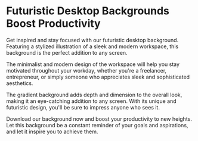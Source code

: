 <!--font:Poppins-->

# Futuristic Desktop Backgrounds Boost Productivity

Get inspired and stay focused with our futuristic desktop background. Featuring a stylized illustration of a sleek and modern workspace, this background is the perfect addition to any screen.

The minimalist and modern design of the workspace will help you stay motivated throughout your workday, whether you're a freelancer, entrepreneur, or simply someone who appreciates sleek and sophisticated aesthetics.

The gradient background adds depth and dimension to the overall look, making it an eye-catching addition to any screen. With its unique and futuristic design, you'll be sure to impress anyone who sees it.

Download our background now and boost your productivity to new heights. Let this background be a constant reminder of your goals and aspirations, and let it inspire you to achieve them.

<!--

Write me markdown content of website with wallpaper:

"A wallpaper featuring a stylized illustration of a futuristic workspace, with a minimalist and modern design, set against a gradient background."

The header of the page should not be copy of the text but rather a real content of the website which is using this wallpaper.


---


# Futuristic Workspace Wallpaper

Enhance your desktop background with our stunning wallpaper featuring a stylized illustration of a futuristic workspace. The minimalist and modern design is perfect for those who appreciate sleek and sophisticated aesthetics.

The wallpaper showcases a futuristic workspace with a unique design that will inspire creativity and productivity. The gradient background adds depth and dimension to the overall look, making it an eye-catching addition to any screen.

Download our wallpaper now and enjoy the futuristic vibe on your desktop!


---


Heading should not include word "wallpaper". The website should not be about the wallpaper itself, wallpaper is just a related background, rewrite whole content.


---


# Elevate Your Desktop with a Futuristic Workspace

Transform your desktop into a futuristic workspace with our stunning background featuring a stylized illustration of a sleek and modern design. The gradient background adds depth and dimension to the overall look, making it an eye-catching addition to any screen.

The minimalist and modern design of the workspace will inspire creativity and productivity, while also providing a visually appealing backdrop for all your work. Whether you're a freelancer, entrepreneur, or simply someone who appreciates sleek and sophisticated aesthetics, this background is perfect for you.

Download our background now and elevate your desktop to the next level. With its unique and futuristic design, you'll be sure to impress anyone who sees it.


---


Heading is too long, rewrite whole content.


---


# Futuristic Workspace Background for a Productive Desktop

Looking to spruce up your desktop and boost productivity? Our futuristic workspace background is the perfect solution. Featuring a stylized illustration of a sleek and modern design, this background will provide a visually appealing backdrop for all your work.

The minimalist and modern design of the workspace is not only aesthetically pleasing, but also inspiring. It will help you stay focused and motivated throughout your workday, whether you're a freelancer, entrepreneur, or simply someone who appreciates sleek and sophisticated aesthetics.

The gradient background adds depth and dimension to the overall look, making it an eye-catching addition to any screen. With its unique and futuristic design, you'll be sure to impress anyone who sees it.

Download our background now and elevate your desktop to the next level. Get ready to take your productivity to new heights!


---


Heading is too long, rewrite whole content.


---


# Boost Your Productivity with a Futuristic Desktop Background

Get inspired and stay focused with our futuristic desktop background. Featuring a stylized illustration of a sleek and modern workspace, this background is the perfect addition to any screen.

The minimalist and modern design of the workspace will help you stay motivated throughout your workday, whether you're a freelancer, entrepreneur, or simply someone who appreciates sleek and sophisticated aesthetics.

The gradient background adds depth and dimension to the overall look, making it an eye-catching addition to any screen. With its unique and futuristic design, you'll be sure to impress anyone who sees it.

Download our background now and boost your productivity to new heights. Let this background be a constant reminder of your goals and aspirations, and let it inspire you to achieve them.


---


Write me a Google font which is best fitting for the website.

Pick from the list:
- Raleway
- Playfair Display
- Montserrat
- Great Vibes
- Barlow Condensed
- Inter
- Roboto
- Poppins
- Open Sans
- IBM Plex Sans
- Lato
- Futura
- Exo 2
- Lobster
- Dancing Script
- Orbitron
- Alegreya


Write just the font name nothing else.


---


Poppins

-->
